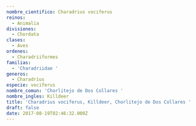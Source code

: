 ```yaml
---
nombre_cientifico: Charadrius vociferus
reinos:
  - Animalia
divisiones:
  - Chordata
clases:
  - Aves
ordenes:
  - Charadriiformes
familias:
  - 'Charadriidae '
generos:
  - Charadrius
especie: vociferus
nombre_comun: 'Chorlitejo de Dos Collares '
nombre_ingles: Killdeer
title: 'Charadrius vociferus, Killdeer, Chorlitejo de Dos Collares '
draft: false
date: 2017-08-19T02:46:32.000Z
---
```


